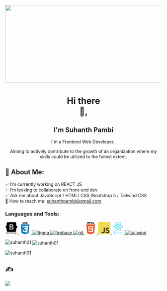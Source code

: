 <p align="center">
  <img width="900" height="250" src='https://i.ibb.co/RpTWtGQ/updated.png'>
</p>
<h1 align='center'> Hi there </br> 👋,</h1>
<h2 align='center'>I'm Suhanth Pambi</h2>
<p align='center'>I'm a Frontend Web Developer..</p>

 <p align='center'>Aiming to actively contribute to the growth of an
organization where my skills could be utilized to the fullest extent.</p>

## 💫 About Me:
✅ I’m currently working on REACT JS<br>✨ I’m looking to collaborate on front-end dev<br>✅ Ask me about JavaScript / HTML/ CSS /Bootstrap 5 / Tailwind CSS<br>📩 How to reach me: suhanthpambi@gmail.com

<h3 align="left">Languages and Tools:</h3>
<p align="left"> <a href="https://getbootstrap.com" target="_blank" rel="noreferrer"> <img src="https://raw.githubusercontent.com/devicons/devicon/master/icons/bootstrap/bootstrap-plain-wordmark.svg" alt="bootstrap" width="40" height="40"/> </a> <a href="https://www.w3schools.com/css/" target="_blank" rel="noreferrer"> <img src="https://raw.githubusercontent.com/devicons/devicon/master/icons/css3/css3-original-wordmark.svg" alt="css3" width="40" height="40"/> </a> </a> <a href="https://www.figma.com/" target="_blank" rel="noreferrer"> <img src="https://www.vectorlogo.zone/logos/figma/figma-icon.svg" alt="figma" width="40" height="40"/> </a> <a href="https://firebase.google.com/" target="_blank" rel="noreferrer"> <img src="https://www.vectorlogo.zone/logos/firebase/firebase-icon.svg" alt="firebase" width="40" height="40"/> </a> <a href="https://git-scm.com/" target="_blank" rel="noreferrer"> <img src="https://www.vectorlogo.zone/logos/git-scm/git-scm-icon.svg" alt="git" width="40" height="40"/> </a> <a href="https://www.w3.org/html/" target="_blank" rel="noreferrer"> <img src="https://raw.githubusercontent.com/devicons/devicon/master/icons/html5/html5-original-wordmark.svg" alt="html5" width="40" height="40"/> </a> <a href="https://developer.mozilla.org/en-US/docs/Web/JavaScript" target="_blank" rel="noreferrer"> <img src="https://raw.githubusercontent.com/devicons/devicon/master/icons/javascript/javascript-original.svg" alt="javascript" width="40" height="40"/> </a> <a href="https://reactjs.org/" target="_blank" rel="noreferrer"> <img src="https://raw.githubusercontent.com/devicons/devicon/master/icons/react/react-original-wordmark.svg" alt="react" width="40" height="40"/> </a> <a href="https://tailwindcss.com/" target="_blank" rel="noreferrer"> <img src="https://www.vectorlogo.zone/logos/tailwindcss/tailwindcss-icon.svg" alt="tailwind" width="40" height="40"/> </a> </p>

<p><img align="left" src="https://github-readme-stats.vercel.app/api/top-langs?username=suhanth01&show_icons=true&locale=en&layout=compact" alt="suhanth01" /></p>

<p>&nbsp;<img align="center" src="https://github-readme-stats.vercel.app/api?username=suhanth01&show_icons=true&locale=en" alt="suhanth01" /></p>

<p><img align="center" src="https://github-readme-streak-stats.herokuapp.com/?user=suhanth01&" alt="suhanth01" /></p>

## ✍️
![](https://quotes-github-readme.vercel.app/api?type=horizontal&theme=dark)
